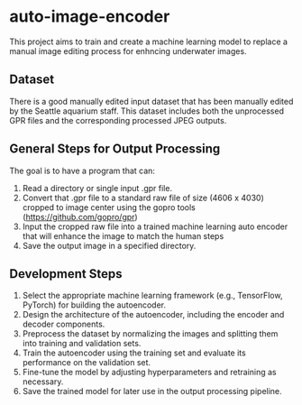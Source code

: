 # auto-image-encoder

This project aims to train and create a machine learning model to
replace a manual image editing process for enhncing underwater images.

## Dataset

There is a good manually edited input dataset that has been manually edited by the Seattle aquarium staff. This dataset includes both the unprocessed GPR files and the corresponding processed JPEG outputs.

## General Steps for Output Processing

The goal is to have a program that can:

1. Read a directory or single input .gpr file.
2. Convert that .gpr file to a standard raw file of size (4606 x 4030) cropped to image center using the gopro tools (https://github.com/gopro/gpr)
3. Input the cropped raw file into a trained machine learning auto encoder that will enhance the image to match the human steps
4. Save the output image in a specified directory.


## Development Steps 

1. Select the appropriate machine learning framework (e.g., TensorFlow, PyTorch) for building the autoencoder.
2. Design the architecture of the autoencoder, including the encoder and decoder components.
3. Preprocess the dataset by normalizing the images and splitting them into training and validation sets.
4. Train the autoencoder using the training set and evaluate its performance on the validation set.
5. Fine-tune the model by adjusting hyperparameters and retraining as necessary.
6. Save the trained model for later use in the output processing pipeline.